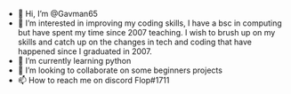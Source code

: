 - 👋 Hi, I’m @Gavman65
- 👀 I’m interested in improving my coding skills, I have a bsc in computing but have spent my time since 2007 teaching. I wish to brush up on my skills and catch up on the changes in tech and coding that have happened since I graduated in 2007. 
- 🌱 I’m currently learning python
- 💞️ I’m looking to collaborate on some beginners projects
- 📫 How to reach me on discord Flop#1711


<!---
Gavman65/Gavman65 is a ✨ special ✨ repository because its `README.md` (this file) appears on your GitHub profile.
You can click the Preview link to take a look at your changes.
--->
